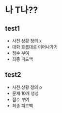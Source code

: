 # 나 T나??

## test1
- 사전 상황 정의 x
- 대화 흐름대로 이어나가기
- 점수 부여
- 최종 피드백

## test2
- 사전 상황 정의 o
- 문제 10개 생성
- 점수 부여
- 최종 피드백